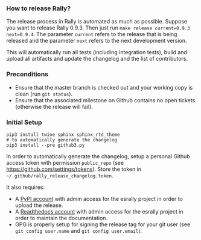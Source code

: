 ### How to release Rally?

The release process in Rally is automated as much as possible. Suppose you want to release Rally 0.9.3. Then just run `make release current=0.9.3 next=0.9.4`. The parameter `current` refers to the release that is being released and the parameter `next` refers to the next development version.

This will automatically run all tests (including integration tests), build and upload all artifacts and update the changelog and the list of contributors.

### Preconditions

* Ensure that the master branch is checked out and your working copy is clean (run `git status`).
* Ensure that the associated milestone on Github contains no open tickets (otherwise the release will fail).

### Initial Setup

```
pip3 install twine sphinx sphinx_rtd_theme
# to automatically generate the changelog
pip3 install --pre github3.py
```

In order to automatically generate the changelog, setup a personal Github access token with permission `public_repo` (see https://github.com/settings/tokens). Store the token in `~/.github/rally_release_changelog.token`.

It also requires:

* A [PyPI account](https://pypi.org/account/register/) with admin access for the esrally project in order to upload the release.
* A [Readthedocs account](https://readthedocs.org/accounts/signup/) with admin access for the esrally project in order to maintain the documentation.
* GPG is properly setup for signing the release tag for your git user (see `git config user.name` and `git config user.email`).

